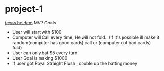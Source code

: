 # project-1

[texas holdem](porject1.png)
MVP Goals

- User will start with $100
- Computer will Call every time, He will not fold.. (If It's possible ill make it random(computer has good cards) call or (computer got bad cards) fold)
- User can only bat $5 every turn.
- User Goal is making $1000
- If user got Royal Straight Flush , double up the batting money
